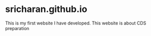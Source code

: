# sricharan.github.io
This is my first website I have developed. This website is about CDS preparation
